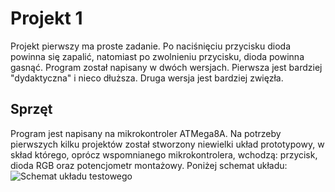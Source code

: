 # Projekt 1
Projekt pierwszy ma proste zadanie. Po naciśnięciu przycisku dioda powinna się zapalić, natomiast po zwolnieniu przycisku, dioda powinna gasnąć. Program został napisany w dwóch wersjach. Pierwsza jest bardziej "dydaktyczna" i nieco dłuższa. Druga wersja jest bardziej zwięzła.
## Sprzęt
Program jest napisany na mikrokontroler ATMega8A. Na potrzeby pierwszych kilku projektów został stworzony niewielki układ prototypowy, w skład którego, oprócz wspomnianego mikrokontrolera, wchodzą: przycisk, dioda RGB oraz potencjometr montażowy. Poniżej schemat układu:
![Schemat układu testowego](http://thecatapi.com/?id=6fl)